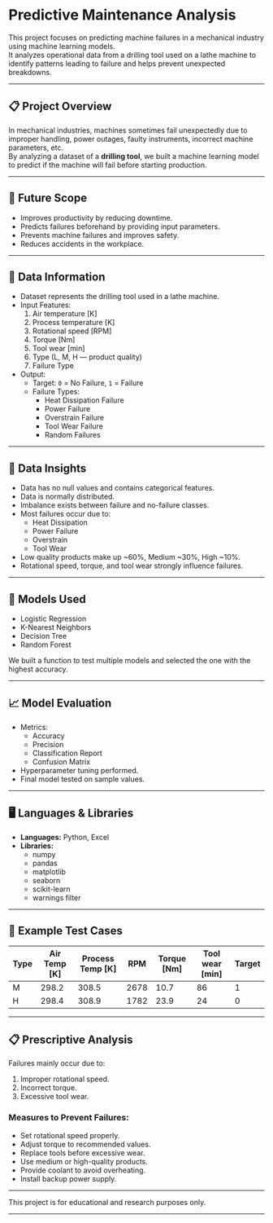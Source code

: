 # Predictive Maintenance Analysis

This project focuses on predicting machine failures in a mechanical industry using machine learning models.  
It analyzes operational data from a drilling tool used on a lathe machine to identify patterns leading to failure and helps prevent unexpected breakdowns.

---

## 📋 Project Overview

In mechanical industries, machines sometimes fail unexpectedly due to improper handling, power outages, faulty instruments, incorrect machine parameters, etc.  
By analyzing a dataset of a **drilling tool**, we built a machine learning model to predict if the machine will fail before starting production.

---

## 🚀 Future Scope

- Improves productivity by reducing downtime.
- Predicts failures beforehand by providing input parameters.
- Prevents machine failures and improves safety.
- Reduces accidents in the workplace.

---

## 📂 Data Information

- Dataset represents the drilling tool used in a lathe machine.
- Input Features:
  1. Air temperature [K]
  2. Process temperature [K]
  3. Rotational speed [RPM]
  4. Torque [Nm]
  5. Tool wear [min]
  6. Type (L, M, H — product quality)
  7. Failure Type
- Output:
  - Target: `0` = No Failure, `1` = Failure
  - Failure Types:
    - Heat Dissipation Failure
    - Power Failure
    - Overstrain Failure
    - Tool Wear Failure
    - Random Failures

---

## 🔎 Data Insights

- Data has no null values and contains categorical features.
- Data is normally distributed.
- Imbalance exists between failure and no-failure classes.
- Most failures occur due to:
  - Heat Dissipation
  - Power Failure
  - Overstrain
  - Tool Wear
- Low quality products make up ~60%, Medium ~30%, High ~10%.
- Rotational speed, torque, and tool wear strongly influence failures.

---

## 🧪 Models Used

- Logistic Regression
- K-Nearest Neighbors
- Decision Tree
- Random Forest

We built a function to test multiple models and selected the one with the highest accuracy.

---

## 📈 Model Evaluation

- Metrics:
  - Accuracy
  - Precision
  - Classification Report
  - Confusion Matrix
- Hyperparameter tuning performed.
- Final model tested on sample values.

---

## 🖥️ Languages & Libraries

- **Languages:** Python, Excel
- **Libraries:**
  - numpy
  - pandas
  - matplotlib
  - seaborn
  - scikit-learn
  - warnings filter

---

## 🧪 Example Test Cases

| Type | Air Temp [K] | Process Temp [K] | RPM  | Torque [Nm] | Tool wear [min] | Target |
|------|--------------|------------------|------|-------------|-----------------|--------|
| M    | 298.2        | 308.5            | 2678 | 10.7        | 86              | 1      |
| H    | 298.4        | 308.9            | 1782 | 23.9        | 24              | 0      |

---

## 📋 Prescriptive Analysis

Failures mainly occur due to:
1. Improper rotational speed.
2. Incorrect torque.
3. Excessive tool wear.

### Measures to Prevent Failures:
- Set rotational speed properly.
- Adjust torque to recommended values.
- Replace tools before excessive wear.
- Use medium or high-quality products.
- Provide coolant to avoid overheating.
- Install backup power supply.

---

This project is for educational and research purposes only.

---

